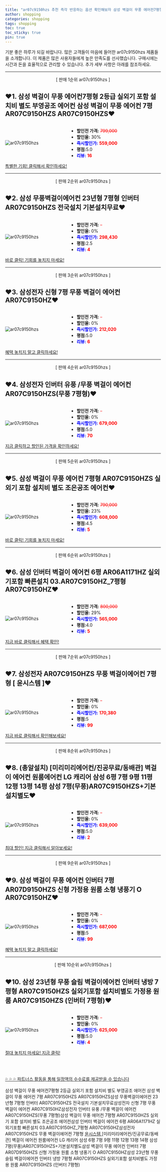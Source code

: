 ```yaml
---
title: "ar07c9150hzs 추천 즉각 반응하는 옵션 확인해보자 삼성 벽걸이 무풍 에어컨7평형 2등급"
author: shopping
categories: shopping
tags: shopping
toc: true
toc_sticky: true
pin: true
---
```

기분 좋은 하루가 되길 바랍니다. 많은 고객들이 마음에 들어한 ar07c9150hzs 제품들을 소개합니다. 이 제품은 많은 사용자들에게 높은 만족도를 선사했습니다. 구매시에는 시간과 돈을 효율적으로 관리할 수 있습니다. 추가 세부 사항은 아래를 참조하세요.

---
<p class="toplist" style="margin: 0 auto; display: block; width: fit-content;">[ 판매 1순위 ar07c9150hzs ]</p>

<h2><strong>❤️1. 삼성 벽걸이 무풍 에어컨7평형 2등급 실외기 포함 설치비 별도 부영공조 에어컨 삼성 벽걸이 무풍 에어컨 7평 AR07C9150HZS AR07C9150HZS❤️</strong></h2>

<div style="display: flex; align-items: center;">
    <div style="flex: 0.4;">
        <img src="https://thumbnail8.coupangcdn.com/thumbnails/remote/230x230ex/image/vendor_inventory/b8e0/6879b18f80ed0593a6bba71038d85f1ecc59ccdd3c4d995e890947be0c53.png" alt="ar07c9150hzs" style="max-width: 100%;">
    </div>
    <div style="flex: 0.6; margin-left: 10px;">
        <ul>
            <li><strong>할인전 가격:</strong> <del style="color: red;">799,000</del></li>
            <li><strong>할인율:</strong> 30%</li>
            <li><span style='color:blue'><strong>즉시할인가:</strong></span> <span style='color:red'><strong>559,000</strong></span></li>
            <li><strong>평점:</strong>5.0</li>
            <li><span style='color:blue'><strong>리뷰:</strong></span> <span style='color:red'><strong>16</strong></span></li>
        </ul>
    </div>
</div>
<div class="center">
    <a href="https://William4Davisa.github.io?lptag=AF9450613&subid=githubio&pageKey=7696263666&traceid=V0-153&itemId=20593709441&vendorItemId=80399480690" class="myButton">
        특별한 기회! 클릭해서 확인하세요!
    </a>
</div>


---
<p class="toplist" style="margin: 0 auto; display: block; width: fit-content;">[ 판매 2순위 ar07c9150hzs ]</p>

<h2><strong>❤️2. 삼성 무풍벽걸이에어컨 23년형 7평형 인버터 AR07C9150HZS 전국설치 기본설치무료❤️</strong></h2>

<div style="display: flex; align-items: center;">
    <div style="flex: 0.4;">
        <img src="https://thumbnail10.coupangcdn.com/thumbnails/remote/230x230ex/image/vendor_inventory/ab4c/132fb864e1387f59d07c3eccc70e421d2fb7b793019d9236b5c4a277bcb7.jpg" alt="ar07c9150hzs" style="max-width: 100%;">
    </div>
    <div style="flex: 0.6; margin-left: 10px;">
        <ul>
            <li><strong>할인전 가격:</strong> <del style="color: red;">-</del></li>
            <li><strong>할인율:</strong> 0%</li>
            <li><span style='color:blue'><strong>즉시할인가:</strong></span> <span style='color:red'><strong>298,430</strong></span></li>
            <li><strong>평점:</strong>2.5</li>
            <li><span style='color:blue'><strong>리뷰:</strong></span> <span style='color:red'><strong>4</strong></span></li>
        </ul>
    </div>
</div>
<div class="center">
    <a href="https://William4Davisa.github.io?lptag=AF9450613&subid=githubio&pageKey=7156629082&traceid=V0-153&itemId=19633115506&vendorItemId=90188235355" class="myButton">
        바로 클릭! 기회를 놓치지 마세요!
    </a>
</div>


---
<p class="toplist" style="margin: 0 auto; display: block; width: fit-content;">[ 판매 3순위 ar07c9150hzs ]</p>

<h2><strong>❤️3. 삼성전자 신형 7평 무풍 벽걸이 에어컨 AR07C9150HZ❤️</strong></h2>

<div style="display: flex; align-items: center;">
    <div style="flex: 0.4;">
        <img src="https://thumbnail10.coupangcdn.com/thumbnails/remote/230x230ex/image/vendor_inventory/ab4c/132fb864e1387f59d07c3eccc70e421d2fb7b793019d9236b5c4a277bcb7.jpg" alt="ar07c9150hzs" style="max-width: 100%;">
    </div>
    <div style="flex: 0.6; margin-left: 10px;">
        <ul>
            <li><strong>할인전 가격:</strong> <del style="color: red;">-</del></li>
            <li><strong>할인율:</strong> 0%</li>
            <li><span style='color:blue'><strong>즉시할인가:</strong></span> <span style='color:red'><strong>212,020</strong></span></li>
            <li><strong>평점:</strong>5.0</li>
            <li><span style='color:blue'><strong>리뷰:</strong></span> <span style='color:red'><strong>6</strong></span></li>
        </ul>
    </div>
</div>
<div class="center">
    <a href="https://William4Davisa.github.io?lptag=AF9450613&subid=githubio&pageKey=7425496737&traceid=V0-153&itemId=19273479518&vendorItemId=90043896938" class="myButton">
        혜택 놓치지 말고 클릭하세요!
    </a>
</div>


---
<p class="toplist" style="margin: 0 auto; display: block; width: fit-content;">[ 판매 4순위 ar07c9150hzs ]</p>

<h2><strong>❤️4. 삼성전자 인버터 유풍 /무풍 벽걸이 에어컨 AR07C9150HZS(무풍 7평형)❤️</strong></h2>

<div style="display: flex; align-items: center;">
    <div style="flex: 0.4;">
        <img src="https://thumbnail7.coupangcdn.com/thumbnails/remote/230x230ex/image/vendor_inventory/1ade/633a1fc15a1de08f4df35a3516c15e8990dab1de203315cc045798e7db1b.jpg" alt="ar07c9150hzs" style="max-width: 100%;">
    </div>
    <div style="flex: 0.6; margin-left: 10px;">
        <ul>
            <li><strong>할인전 가격:</strong> <del style="color: red;">-</del></li>
            <li><strong>할인율:</strong> 0%</li>
            <li><span style='color:blue'><strong>즉시할인가:</strong></span> <span style='color:red'><strong>679,000</strong></span></li>
            <li><strong>평점:</strong>5.0</li>
            <li><span style='color:blue'><strong>리뷰:</strong></span> <span style='color:red'><strong>70</strong></span></li>
        </ul>
    </div>
</div>
<div class="center">
    <a href="https://William4Davisa.github.io?lptag=AF9450613&subid=githubio&pageKey=7345257789&traceid=V0-153&itemId=18888798114&vendorItemId=80994363587" class="myButton">
        지금 클릭하고 할인된 가격을 확인하세요!
    </a>
</div>


---
<p class="toplist" style="margin: 0 auto; display: block; width: fit-content;">[ 판매 5순위 ar07c9150hzs ]</p>

<h2><strong>❤️5. 삼성 벽걸이 무풍 에어컨 7평형 AR07C9150HZS 실외기 포함 설치비 별도 조은공조 에어컨❤️</strong></h2>

<div style="display: flex; align-items: center;">
    <div style="flex: 0.4;">
        <img src="https://thumbnail10.coupangcdn.com/thumbnails/remote/230x230ex/image/vendor_inventory/cd22/c20578b791051e5f8f0c61ac915f676ab2e70c3a78217ffd27486a798829.png" alt="ar07c9150hzs" style="max-width: 100%;">
    </div>
    <div style="flex: 0.6; margin-left: 10px;">
        <ul>
            <li><strong>할인전 가격:</strong> <del style="color: red;">790,000</del></li>
            <li><strong>할인율:</strong> 23%</li>
            <li><span style='color:blue'><strong>즉시할인가:</strong></span> <span style='color:red'><strong>608,000</strong></span></li>
            <li><strong>평점:</strong>4.5</li>
            <li><span style='color:blue'><strong>리뷰:</strong></span> <span style='color:red'><strong>5</strong></span></li>
        </ul>
    </div>
</div>
<div class="center">
    <a href="https://William4Davisa.github.io?lptag=AF9450613&subid=githubio&pageKey=7292016298&traceid=V0-153&itemId=18640086110&vendorItemId=81052162526" class="myButton">
        바로 클릭! 기회를 놓치지 마세요!
    </a>
</div>


---
<p class="toplist" style="margin: 0 auto; display: block; width: fit-content;">[ 판매 6순위 ar07c9150hzs ]</p>

<h2><strong>❤️6. 삼성 인버터 벽걸이 에어컨 6평 AR06A1171HZ 실외기포함 빠른설치 03.AR07C9150HZ_7평형 AR07C9150HZ❤️</strong></h2>

<div style="display: flex; align-items: center;">
    <div style="flex: 0.4;">
        <img src="https://thumbnail8.coupangcdn.com/thumbnails/remote/230x230ex/image/vendor_inventory/3e7c/1962c5d241599b9e9ef147cc0cd79e7344a6fb56495786a581bdfc03656d.jpg" alt="ar07c9150hzs" style="max-width: 100%;">
    </div>
    <div style="flex: 0.6; margin-left: 10px;">
        <ul>
            <li><strong>할인전 가격:</strong> <del style="color: red;">800,000</del></li>
            <li><strong>할인율:</strong> 29%</li>
            <li><span style='color:blue'><strong>즉시할인가:</strong></span> <span style='color:red'><strong>565,000</strong></span></li>
            <li><strong>평점:</strong>4.0</li>
            <li><span style='color:blue'><strong>리뷰:</strong></span> <span style='color:red'><strong>5</strong></span></li>
        </ul>
    </div>
</div>
<div class="center">
    <a href="https://William4Davisa.github.io?lptag=AF9450613&subid=githubio&pageKey=7360841513&traceid=V0-153&itemId=18964088344&vendorItemId=80751346439" class="myButton">
        지금 바로 클릭해서 혜택 확인!
    </a>
</div>


---
<p class="toplist" style="margin: 0 auto; display: block; width: fit-content;">[ 판매 7순위 ar07c9150hzs ]</p>

<h2><strong>❤️7. 삼성전자 AR07C9150HZS 무풍 벽걸이에어컨 7평형 [ 윤시스템 ]❤️</strong></h2>

<div style="display: flex; align-items: center;">
    <div style="flex: 0.4;">
        <img src="https://thumbnail8.coupangcdn.com/thumbnails/remote/230x230ex/image/vendor_inventory/4815/7a5557ea6836f67bf011784e3faea07af67dbec0dd979b1a7308224cf32d.jpg" alt="ar07c9150hzs" style="max-width: 100%;">
    </div>
    <div style="flex: 0.6; margin-left: 10px;">
        <ul>
            <li><strong>할인전 가격:</strong> <del style="color: red;">-</del></li>
            <li><strong>할인율:</strong> 0%</li>
            <li><span style='color:blue'><strong>즉시할인가:</strong></span> <span style='color:red'><strong>170,380</strong></span></li>
            <li><strong>평점:</strong>5</li>
            <li><span style='color:blue'><strong>리뷰:</strong></span> <span style='color:red'><strong>99</strong></span></li>
        </ul>
    </div>
</div>
<div class="center">
    <a href="https://William4Davisa.github.io?lptag=AF9450613&subid=githubio&pageKey=7968311733&traceid=V0-153&itemId=22056540454&vendorItemId=89472576271" class="myButton">
        지금 바로 클릭해서 확인해보세요!
    </a>
</div>


---
<p class="toplist" style="margin: 0 auto; display: block; width: fit-content;">[ 판매 8순위 ar07c9150hzs ]</p>

<h2><strong>❤️8. (총알설치) [미리미리에어컨/진공무료/동배관] 벽걸이 에어컨 원룸에어컨 LG 캐리어 삼성 6평 7평 9평 11평 12평 13평 14평 삼성 7평(무풍)AR07C9150HZS+기본설치별도❤️</strong></h2>

<div style="display: flex; align-items: center;">
    <div style="flex: 0.4;">
        <img src="https://thumbnail8.coupangcdn.com/thumbnails/remote/230x230ex/image/vendor_inventory/87fa/1d09d5760ad1276975e22e9070e0c9ea2899c96538a782c717755420f4d9.jpg" alt="ar07c9150hzs" style="max-width: 100%;">
    </div>
    <div style="flex: 0.6; margin-left: 10px;">
        <ul>
            <li><strong>할인전 가격:</strong> <del style="color: red;">-</del></li>
            <li><strong>할인율:</strong> 0%</li>
            <li><span style='color:blue'><strong>즉시할인가:</strong></span> <span style='color:red'><strong>639,000</strong></span></li>
            <li><strong>평점:</strong>5.0</li>
            <li><span style='color:blue'><strong>리뷰:</strong></span> <span style='color:red'><strong>2</strong></span></li>
        </ul>
    </div>
</div>
<div class="center">
    <a href="https://William4Davisa.github.io?lptag=AF9450613&subid=githubio&pageKey=7725465912&traceid=V0-153&itemId=20745064371&vendorItemId=87815437107" class="myButton">
        최대 할인! 지금 클릭해서 알아보세요!
    </a>
</div>


---
<p class="toplist" style="margin: 0 auto; display: block; width: fit-content;">[ 판매 9순위 ar07c9150hzs ]</p>

<h2><strong>❤️9. 삼성 벽걸이 무풍 에어컨 인버터 7평 AR07D9150HZS 신형 가정용 원룸 소형 냉풍기 O AR07C9150HZ❤️</strong></h2>

<div style="display: flex; align-items: center;">
    <div style="flex: 0.4;">
        <img src="https://thumbnail8.coupangcdn.com/thumbnails/remote/230x230ex/image/vendor_inventory/f9df/10abe91a7118ebd6e8ee86589b5bf8bf6805e68952804d3843d8cebf09a1.jpg" alt="ar07c9150hzs" style="max-width: 100%;">
    </div>
    <div style="flex: 0.6; margin-left: 10px;">
        <ul>
            <li><strong>할인전 가격:</strong> <del style="color: red;">-</del></li>
            <li><strong>할인율:</strong> 0%</li>
            <li><span style='color:blue'><strong>즉시할인가:</strong></span> <span style='color:red'><strong>687,000</strong></span></li>
            <li><strong>평점:</strong>5</li>
            <li><span style='color:blue'><strong>리뷰:</strong></span> <span style='color:red'><strong>99</strong></span></li>
        </ul>
    </div>
</div>
<div class="center">
    <a href="https://William4Davisa.github.io?lptag=AF9450613&subid=githubio&pageKey=7372780846&traceid=V0-153&itemId=19022678012&vendorItemId=86146990020" class="myButton">
        혜택 놓치지 말고 클릭하세요!
    </a>
</div>


---
<p class="toplist" style="margin: 0 auto; display: block; width: fit-content;">[ 판매 10순위 ar07c9150hzs ]</p>

<h2><strong>❤️10. 삼성 23년형 무풍 슬림 벽걸이에어컨 인버터 냉방 7평형 AR07C9150HZS 실외기포함 설치비별도 가정용 원룸 AR07C9150HZS (인버터 7평형)❤️</strong></h2>

<div style="display: flex; align-items: center;">
    <div style="flex: 0.4;">
        <img src="https://thumbnail7.coupangcdn.com/thumbnails/remote/230x230ex/image/vendor_inventory/422e/e5464cf76ec936600eb86c7fa5e7e856c3c5bc9ea2a791d765719b67bbeb.jpg" alt="ar07c9150hzs" style="max-width: 100%;">
    </div>
    <div style="flex: 0.6; margin-left: 10px;">
        <ul>
            <li><strong>할인전 가격:</strong> <del style="color: red;">-</del></li>
            <li><strong>할인율:</strong> 0%</li>
            <li><span style='color:blue'><strong>즉시할인가:</strong></span> <span style='color:red'><strong>625,000</strong></span></li>
            <li><strong>평점:</strong>5.0</li>
            <li><span style='color:blue'><strong>리뷰:</strong></span> <span style='color:red'><strong>4</strong></span></li>
        </ul>
    </div>
</div>
<div class="center">
    <a href="https://William4Davisa.github.io?lptag=AF9450613&subid=githubio&pageKey=7358173251&traceid=V0-153&itemId=18951242734&vendorItemId=86077487188" class="myButton">
        절대 놓치지 마세요! 지금 클릭!
    </a>
</div>

<br><br><br>[💦 💦 💦 파트너스 활동을 통해 일정액의 수수료를 제공받을 수 있습니다](https://link.coupang.com/a/bcpT2c)<br><br>삼성 벽걸이 무풍 에어컨7평형 2등급 실외기 포함 설치비 별도 부영공조 에어컨 삼성 벽걸이 무풍 에어컨 7평 AR07C9150HZS AR07C9150HZS삼성 무풍벽걸이에어컨 23년형 7평형 인버터 AR07C9150HZS 전국설치 기본설치무료삼성전자 신형 7평 무풍 벽걸이 에어컨 AR07C9150HZ삼성전자 인버터 유풍 /무풍 벽걸이 에어컨 AR07C9150HZS(무풍 7평형)삼성 벽걸이 무풍 에어컨 7평형 AR07C9150HZS 실외기 포함 설치비 별도 조은공조 에어컨삼성 인버터 벽걸이 에어컨 6평 AR06A1171HZ 실외기포함 빠른설치 03.AR07C9150HZ_7평형 AR07C9150HZ삼성전자 AR07C9150HZS 무풍 벽걸이에어컨 7평형 [ 윤시스템 ](총알설치) [미리미리에어컨/진공무료/동배관] 벽걸이 에어컨 원룸에어컨 LG 캐리어 삼성 6평 7평 9평 11평 12평 13평 14평 삼성 7평(무풍)AR07C9150HZS+기본설치별도삼성 벽걸이 무풍 에어컨 인버터 7평 AR07D9150HZS 신형 가정용 원룸 소형 냉풍기 O AR07C9150HZ삼성 23년형 무풍 슬림 벽걸이에어컨 인버터 냉방 7평형 AR07C9150HZS 실외기포함 설치비별도 가정용 원룸 AR07C9150HZS (인버터 7평형)